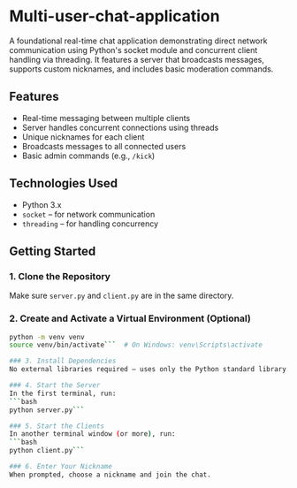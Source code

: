 # Multi-user-chat-application
A foundational real-time chat application demonstrating direct network communication using Python's socket module and concurrent client handling via threading. It features a server that broadcasts messages, supports custom nicknames, and includes basic moderation commands.


## Features
- Real-time messaging between multiple clients  
- Server handles concurrent connections using threads  
- Unique nicknames for each client  
- Broadcasts messages to all connected users  
- Basic admin commands (e.g., `/kick`)

## Technologies Used
- Python 3.x  
- `socket` – for network communication  
- `threading` – for handling concurrency


## Getting Started
### 1. Clone the Repository
Make sure `server.py` and `client.py` are in the same directory.

### 2. Create and Activate a Virtual Environment (Optional)
```bash
python -m venv venv
source venv/bin/activate```  # On Windows: venv\Scripts\activate

### 3. Install Dependencies
No external libraries required – uses only the Python standard library.

### 4. Start the Server
In the first terminal, run:
```bash
python server.py```

### 5. Start the Clients
In another terminal window (or more), run:
```bash
python client.py```

### 6. Enter Your Nickname
When prompted, choose a nickname and join the chat.



